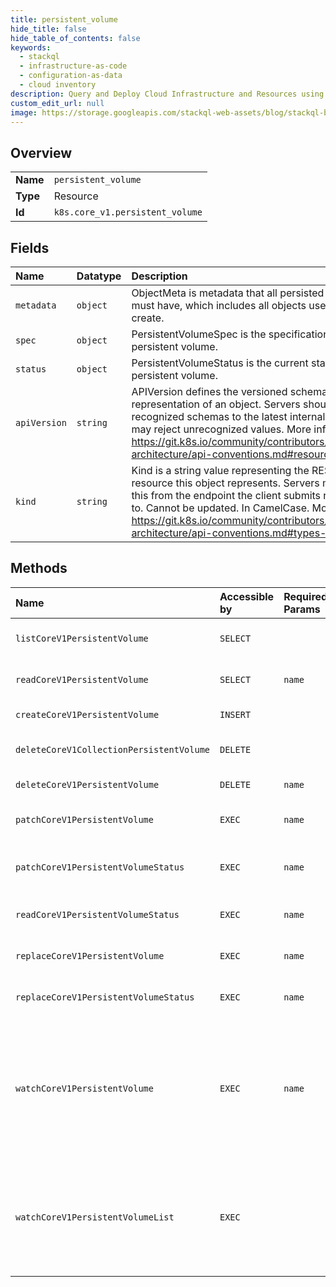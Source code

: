 ```yaml
---
title: persistent_volume
hide_title: false
hide_table_of_contents: false
keywords:
  - stackql
  - infrastructure-as-code
  - configuration-as-data
  - cloud inventory
description: Query and Deploy Cloud Infrastructure and Resources using SQL
custom_edit_url: null
image: https://storage.googleapis.com/stackql-web-assets/blog/stackql-blog-post-featured-image.png
---
```

  
    

## Overview
<table><tbody>
<tr><td><b>Name</b></td><td><code>persistent_volume</code></td></tr>
<tr><td><b>Type</b></td><td>Resource</td></tr>
<tr><td><b>Id</b></td><td><code>k8s.core_v1.persistent_volume</code></td></tr>
</tbody></table>

## Fields
| Name | Datatype | Description |
|:-----|:---------|:------------|
| `metadata` | `object` | ObjectMeta is metadata that all persisted resources must have, which includes all objects users must create. |
| `spec` | `object` | PersistentVolumeSpec is the specification of a persistent volume. |
| `status` | `object` | PersistentVolumeStatus is the current status of a persistent volume. |
| `apiVersion` | `string` | APIVersion defines the versioned schema of this representation of an object. Servers should convert recognized schemas to the latest internal value, and may reject unrecognized values. More info: https://git.k8s.io/community/contributors/devel/sig-architecture/api-conventions.md#resources |
| `kind` | `string` | Kind is a string value representing the REST resource this object represents. Servers may infer this from the endpoint the client submits requests to. Cannot be updated. In CamelCase. More info: https://git.k8s.io/community/contributors/devel/sig-architecture/api-conventions.md#types-kinds |
## Methods
| Name | Accessible by | Required Params | Description |
|:-----|:--------------|:----------------|:------------|
| `listCoreV1PersistentVolume` | `SELECT` |  | list or watch objects of kind PersistentVolume |
| `readCoreV1PersistentVolume` | `SELECT` | `name` | read the specified PersistentVolume |
| `createCoreV1PersistentVolume` | `INSERT` |  | create a PersistentVolume |
| `deleteCoreV1CollectionPersistentVolume` | `DELETE` |  | delete collection of PersistentVolume |
| `deleteCoreV1PersistentVolume` | `DELETE` | `name` | delete a PersistentVolume |
| `patchCoreV1PersistentVolume` | `EXEC` | `name` | partially update the specified PersistentVolume |
| `patchCoreV1PersistentVolumeStatus` | `EXEC` | `name` | partially update status of the specified PersistentVolume |
| `readCoreV1PersistentVolumeStatus` | `EXEC` | `name` | read status of the specified PersistentVolume |
| `replaceCoreV1PersistentVolume` | `EXEC` | `name` | replace the specified PersistentVolume |
| `replaceCoreV1PersistentVolumeStatus` | `EXEC` | `name` | replace status of the specified PersistentVolume |
| `watchCoreV1PersistentVolume` | `EXEC` | `name` | watch changes to an object of kind PersistentVolume. deprecated: use the 'watch' parameter with a list operation instead, filtered to a single item with the 'fieldSelector' parameter. |
| `watchCoreV1PersistentVolumeList` | `EXEC` |  | watch individual changes to a list of PersistentVolume. deprecated: use the 'watch' parameter with a list operation instead. |
